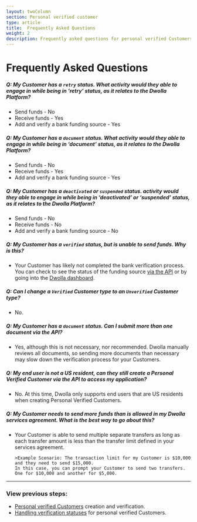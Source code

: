 ```yaml
---
layout: twoColumn
section: Personal verified customer
type: article
title:  Frequently Asked Questions
weight: 2
description: Frequently asked questions for personal verified Customers
---
```

# Frequently Asked Questions

##### Q: My Customer has a `retry` status. What activity would they able to engage in while being in ‘retry’ status, as it relates to the Dwolla Platform?

+ Send funds - No
+ Receive funds - Yes
+ Add and verify a bank funding source - Yes

##### Q: My Customer has a `document` status. What activity would they able to engage in while being in ‘document’ status, as it relates to the Dwolla Platform?

+ Send funds - No
+ Receive funds - Yes
+ Add and verify a bank funding source - Yes

##### Q: My Customer has a `deactivated` or `suspended` status. activity would they able to engage in while being in ‘deactivated’ or ‘suspended’ status, as it relates to the Dwolla Platform?

+ Send funds - No
+ Receive funds - No
+ Add and verify a bank funding source -  No

##### Q: My Customer has a `verified` status, but is unable to send funds. Why is this?

+ Your Customer has likely not completed the bank verification process. You can check to see the status of the funding source [via the API](https://docs.dwolla.com/#list-funding-sources-for-a-customer) or  by going into the [Dwolla dashboard](https://www.dwolla.com/platform/dashboard/).

##### Q: Can I change a `Verified` Customer type to an `Unverified` Customer type?

+ No.

##### Q: My Customer has a `document` status. Can I submit more than one document via the API?

+ Yes, although this is not necessary, nor recommended. Dwolla manually reviews all documents, so sending more documents than necessary may slow down the verification process for your Customers.

##### Q: My end user is not a US resident, can they still create a Personal Verified Customer via the API to access my application?

+ No. At this time, Dwolla only supports end users that are US residents when creating Personal Verified Customers.

##### Q: My Customer needs to send more funds than is allowed in my Dwolla services agreement. What is the best way to go about this?

+ Your Customer is able to send multiple separate transfers as long as each transfer amount is less than the transfer limit defined in your services agreement.

      >Example Scenario: The transaction limit for my Customer is $10,000 and they need to send $15,000.  
      In this case, you can prompt your Customer to send two transfers. One for $10,000 and another for $5,000.  

* * *

### View previous steps:

* [Personal verified Customers](/resources/personal-verified-customer/create-personal-verified-customers.html) creation and verification.
* [Handling verification statuses](/resources/personal-verified-customer/handling-verification-statuses-personal.html)  for personal verified Customers.
